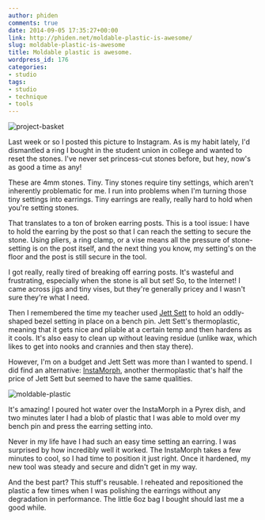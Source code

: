 ```yaml
---
author: phiden
comments: true
date: 2014-09-05 17:35:27+00:00
link: http://phiden.net/moldable-plastic-is-awesome/
slug: moldable-plastic-is-awesome
title: Moldable plastic is awesome.
wordpress_id: 176
categories:
- studio
tags:
- studio
- technique
- tools
---
```


![project-basket](http://phiden.net/wp-content/uploads/2014/09/project-basket.jpg)

Last week or so I posted this picture to Instagram. As is my habit lately, I'd dismantled a ring I bought in the student union in college and wanted to reset the stones. I've never set princess-cut stones before, but hey, now's as good a time as any! 

These are 4mm stones. Tiny. Tiny stones require tiny settings, which aren't inherently problematic for me. I run into problems when I'm turning those tiny settings into earrings. Tiny earrings are really, really hard to hold when you're setting stones.

That translates to a ton of broken earring posts. This is a tool issue: I have to hold the earring by the post so that I can reach the setting to secure the stone. Using pliers, a ring clamp, or a vise means all the pressure of stone-setting is on the post itself, and the next thing you know, my setting's on the floor and the post is still secure in the tool.

I got really, really tired of breaking off earring posts. It's wasteful and frustrating, especially when the stone is all but set! So, to the Internet! I came across jigs and tiny vises, but they're generally pricey and I wasn't sure they're what I need.

Then I remembered the time my teacher used [Jett Sett](http://www.riogrande.com/Product/Jett-Basic/118221?Pos=1) to hold an oddly-shaped bezel setting in place on a bench pin. Jett Sett's thermoplastic, meaning that it gets nice and pliable at a certain temp and then hardens as it cools. It's also easy to clean up without leaving residue (unlike wax, which likes to get into nooks and crannies and then stay there). 

However, I'm on a budget and Jett Sett was more than I wanted to spend. I did find an alternative: [InstaMorph](http://www.amazon.com/gp/product/B004MFLU4Y/ref=as_li_tl?ie=UTF8&camp=1789&creative=390957&creativeASIN=B004MFLU4Y&linkCode=as2&tag=phiden-20&linkId=UBSVQ5PURC3X7FZS), another thermoplastic that's half the price of Jett Sett but seemed to have the same qualities. 

![moldable-plastic](http://phiden.net/wp-content/uploads/2014/09/moldable-plastic.jpg)

It's amazing! I poured hot water over the InstaMorph in a Pyrex dish, and two minutes later I had a blob of plastic that I was able to mold over my bench pin and press the earring setting into. 

Never in my life have I had such an easy time setting an earring. I was surprised by how incredibly well it worked. The InstaMorph takes a few minutes to cool, so I had time to position it just right. Once it hardened, my new tool was steady and secure and didn't get in my way.

And the best part? This stuff's reusable. I reheated and repositioned the plastic a few times when I was polishing the earrings without any degradation in performance. The little 6oz bag I bought should last me a good while. 


